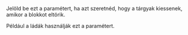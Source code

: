 Jelöld be ezt a paramétert, ha azt szeretnéd, hogy a tárgyak kiessenek, amikor a blokkot eltörik.

Például a ládák használják ezt a paramétert.